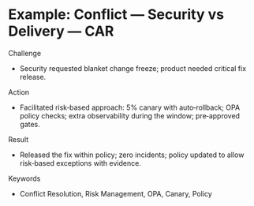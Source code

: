 # Example: Conflict — Security vs Delivery — CAR

Challenge

- Security requested blanket change freeze; product needed critical fix release.

Action

- Facilitated risk‑based approach: 5% canary with auto‑rollback; OPA policy checks; extra observability during the window; pre‑approved gates.

Result

- Released the fix within policy; zero incidents; policy updated to allow risk‑based exceptions with evidence.

Keywords

- Conflict Resolution, Risk Management, OPA, Canary, Policy
